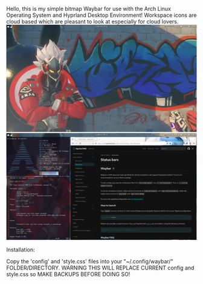 Hello, this is my simple bitmap Waybar for use with the Arch Linux Operating System and Hyprland Desktop Environment!
Workspace icons are cloud based which are pleasant to look at especially for cloud lovers. 
![Showcasephoto!](ShowcasePhoto1.png)
![Showcasephoto!](ShowcasePhoto2.png)

Installation:

Copy the 'config' and 'style.css' files into your "~/.config/waybar/" FOLDER/DIRECTORY.
WARNING THIS WILL REPLACE CURRENT config and style.css so MAKE BACKUPS BEFORE DOING SO!
